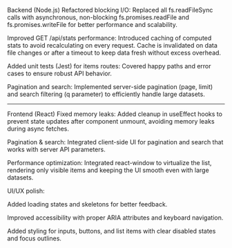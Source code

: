 Backend (Node.js)
Refactored blocking I/O:
Replaced all fs.readFileSync calls with asynchronous, non-blocking fs.promises.readFile and fs.promises.writeFile for better performance and scalability.

Improved GET /api/stats performance:
Introduced caching of computed stats to avoid recalculating on every request. Cache is invalidated on data file changes or after a timeout to keep data fresh without excess overhead.

Added unit tests (Jest) for items routes:
Covered happy paths and error cases to ensure robust API behavior.

Pagination and search:
Implemented server-side pagination (page, limit) and search filtering (q parameter) to efficiently handle large datasets.

----

Frontend (React)
Fixed memory leaks:
Added cleanup in useEffect hooks to prevent state updates after component unmount, avoiding memory leaks during async fetches.

Pagination & search:
Integrated client-side UI for pagination and search that works with server API parameters.

Performance optimization:
Integrated react-window to virtualize the list, rendering only visible items and keeping the UI smooth even with large datasets.

UI/UX polish:

Added loading states and skeletons for better feedback.

Improved accessibility with proper ARIA attributes and keyboard navigation.

Added styling for inputs, buttons, and list items with clear disabled states and focus outlines.
